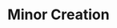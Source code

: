 ---
title: "Minor Creation"

spell:
  schools:
    - name:        "Conjuration"
      subschools:  ["Creation"]
      descriptors: []
  classes:
    - name:  "Sorcerer/Wizard"
      abbr:  "Sor/Wiz"
      level: 4
  domains:
    - name:  "Artifice"
      abbr:  "Artifice"
      level: 4
    - name:  "Creation"
      abbr:  "Creation"
      level: 4
  components:         [V, S, M]
  castingTime:        "1 minute"
  range:              "0 ft."
  effect:             "Unattended, nonmagical object of nonliving plant matter, up to 1 cu. ft./level"
  duration:           "1 hour/level"
  dismissable:        true
  savingThrow:        "None"
  spellResistance:    "No"
  materialComponents: ["A tiny piece of matter of the same sort of item you plan to create with minor creation."]
  description:        |
    You create a nonmagical, unattended object of nonliving, vegetable matter. The volume of the item created cannot exceed 1 cubic foot per caster level. You must succeed on an appropriate skill check to make a complex item.

    Attempting to use any created object as a material component causes the spell to fail.
---